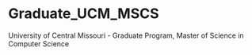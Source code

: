 # Graduate_UCM_MSCS
University of Central Missouri - Graduate Program, Master of Science in Computer Science
